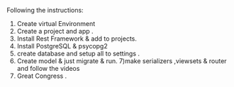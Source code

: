 Following the instructions:
1) Create virtual Environment
2) Create a project and app .
3) Install Rest Framework & add to projects.
4) Install PostgreSQL & psycopg2
5) create database and setup all to settings .
6) Create model & just migrate & run.
7)make serializers ,viewsets & router and follow the videos
8) Great Congress .
